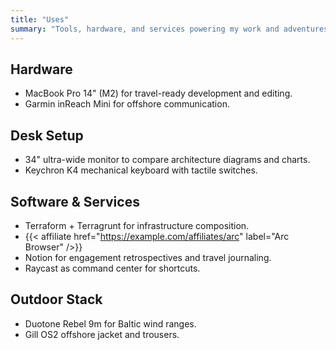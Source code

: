 ```yaml
---
title: "Uses"
summary: "Tools, hardware, and services powering my work and adventures."
---
```


## Hardware
- MacBook Pro 14" (M2) for travel-ready development and editing.
- Garmin inReach Mini for offshore communication.

## Desk Setup
- 34" ultra-wide monitor to compare architecture diagrams and charts.
- Keychron K4 mechanical keyboard with tactile switches.

## Software & Services
- Terraform + Terragrunt for infrastructure composition.
- {{< affiliate href="https://example.com/affiliates/arc" label="Arc Browser" />}}
- Notion for engagement retrospectives and travel journaling.
- Raycast as command center for shortcuts.

## Outdoor Stack
- Duotone Rebel 9m for Baltic wind ranges.
- Gill OS2 offshore jacket and trousers.
